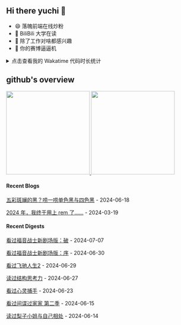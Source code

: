 ## Hi there yuchi 👋 

- 😄 落魄前端在线炒粉
- 🏫 BiliBili 大学在读
- 🤔 除了工作对啥都感兴趣
- 👯 你的赛博逼逼机

<details>
  <summary>
    点击查看我的 Wakatime 代码时长统计
  </summary>
  <div>
    <img src="https://github-readme-stats.vercel.app/api/wakatime?username=yuchiXiong&hide_title=true&layout=compact&langs_count=10" />
  <div>
</details>
    
## github's overview

<a href="https://github.com/yuchiXiong">
  <img height="225" src="https://github-readme-stats.vercel.app/api?username=yuchiXiong&show_icons=true&include_all_commits=true&count_private=true"/>
  <img height="225" src="https://github-readme-stats.vercel.app/api/top-langs/?username=yuchiXiong&hide=python,css,ejs,stylus,racket,scss,slim,html,c,less,shell"/>
</a>

#### Recent Blogs

[五彩斑斓的黑？唠一唠单色黑与四色黑](https://xiongyuchi.com/2024/06/18/wu-cai-ban-lan-de-hei-lao-yi-lao-dan-se-hei-yu-si-se-hei/) - 2024-06-18

[2024 年，我终于用上 rem 了……](https://xiongyuchi.com/2024/03/19/2024-nian-wo-zhong-yu-yong-shang-rem-liao/) - 2024-03-19

#### Recent Digests

[看过福音战士新剧场版：破](http://movie.douban.com/subject/2567646/) - 2024-07-07

[看过福音战士新剧场版：序](http://movie.douban.com/subject/1968790/) - 2024-06-30

[看过飞驰人生2](http://movie.douban.com/subject/36369452/) - 2024-06-29

[读过结构思考力](https://book.douban.com/subject/26145094/) - 2024-06-27

[看过心灵捕手](http://movie.douban.com/subject/1292656/) - 2024-06-23

[看过间谍过家家 第二季](http://movie.douban.com/subject/36190888/) - 2024-06-15

[读过梨子小姐与自己相处](https://book.douban.com/subject/36316908/) - 2024-06-14